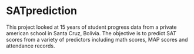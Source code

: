 # SATprediction
This project looked at 15 years of student progress data from a private american school in Santa Cruz, Bolivia. The objective is to predict SAT scores from a variety of predictors including math scores, MAP scores and attendance records.
